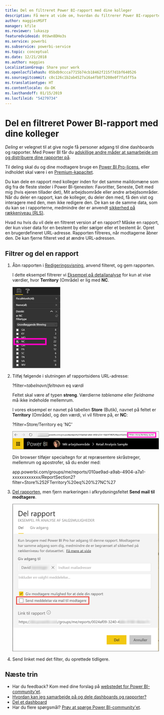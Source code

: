 ```yaml
---
title: Del en filtreret Power BI-rapport med dine kolleger
description: Få mere at vide om, hvordan du filtrerer Power BI-rapporter og deler dem med kolleger i din organisation.
author: maggiesMSFT
manager: kfile
ms.reviewer: lukaszp
featuredvideoid: 0tUwn8DHo3s
ms.service: powerbi
ms.subservice: powerbi-service
ms.topic: conceptual
ms.date: 12/21/2018
ms.author: maggies
LocalizationGroup: Share your work
ms.openlocfilehash: 05bdb9ccca7715b74cb18462f215f7d1bf640526
ms.sourcegitcommit: c8c126c1b2ab4527a16a4fb8f5208e0f7fa5ff5a
ms.translationtype: HT
ms.contentlocale: da-DK
ms.lasthandoff: 01/15/2019
ms.locfileid: "54279734"
---
```

# <a name="share-a-filtered-power-bi-report-with-your-coworkers"></a>Del en filtreret Power BI-rapport med dine kolleger
*Deling* er velegnet til at give nogle få personer adgang til dine dashboards og rapporter. Med Power BI får du [adskillige andre måder at samarbejde om og distribuere dine rapporter på](service-how-to-collaborate-distribute-dashboards-reports.md).

Til deling skal du og dine modtagere bruge en [Power BI Pro-licens](service-features-license-type.md), eller indholdet skal være i en [Premium-kapacitet](service-premium.md). 

Du kan dele en rapport med kolleger inden for det samme maildomæne som dig fra de fleste steder i Power BI-tjenesten: Favoritter, Seneste, Delt med mig (hvis ejeren tillader det), Mit arbejdsområde eller andre arbejdsområder. Når du deler en rapport, kan de kolleger, du deler den med, få den vist og interagere med den, men ikke redigere den. De kan se de samme data, som du kan se i rapporterne, medmindre der er anvendt [sikkerhed på rækkeniveau (RLS)](service-admin-rls.md). 

Hvad nu hvis du vil dele en filtreret version af en rapport? Måske en rapport, der kun viser data for en bestemt by eller sælger eller et bestemt år. Opret en brugerdefineret URL-adresse. Rapporten filtreres, når modtagerne åbner den. De kan fjerne filteret ved at ændre URL-adressen.

## <a name="filter-and-share-a-report"></a>Filtrer og del en rapport

1. Åbn rapporten i [Redigeringsvisning](consumer/end-user-reading-view.md), anvend filteret, og gem rapporten.
   
   I dette eksempel filtrerer vi [Eksempel på detailanalyse](sample-tutorial-connect-to-the-samples.md) for kun at vise værdier, hvor **Territory** (Område) er lig med **NC**.
   
   ![Ruden Rapportfilter](media/service-share-reports/power-bi-filter-report2.png)
2. Tilføj følgende i slutningen af rapportsidens URL-adresse:
   
   ?filter=*tabelnavn*/*feltnavn* eq *værdi*
   
    Feltet skal være af typen **streng**. Værdierne *tablename* eller *fieldname* må ikke indeholde mellemrum.
   
   I vores eksempel er navnet på tabellen **Store** (Butik), navnet på feltet er **Territory** (Område), og den værdi, vi vil filtrere på, er **NC**:
   
    ?filter=Store/Territory eq 'NC'
   
   ![URL-adresse til filtreret rapport](media/service-share-reports/power-bi-filter-url3.png)
   
   Din browser tilføjer specialtegn for at repræsentere skråstreger, mellemrum og apostrofer, så du ender med:
   
   app.powerbi.com/groups/me/reports/010ae9ad-a9ab-4904-a7a1-xxxxxxxxxxxx/ReportSection2?filter=Store%252FTerritory%20eq%20%27NC%27

3. [Del rapporten](service-share-dashboards.md), men fjern markeringen i afkrydsningsfeltet **Send mail til modtagere**. 

    ![Dialogboksen Deling af rapport](media/service-share-reports/power-bi-share-report-dialog.png)

4. Send linket med det filter, du oprettede tidligere.

## <a name="next-steps"></a>Næste trin
* Har du feedback? Kom med dine forslag på [webstedet for Power BI-community'et](https://community.powerbi.com/).
* [Hvordan kan jeg samarbejde på og dele dashboards og rapporter?](service-how-to-collaborate-distribute-dashboards-reports.md)
* [Del et dashboard](service-share-dashboards.md)
* Har du flere spørgsmål? [Prøv at spørge Power BI-community'et](http://community.powerbi.com/).

